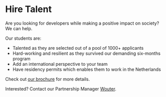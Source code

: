 # Hire Talent

Are you looking for developers while making a positive impact on society? We can help.

Our students are:

- Talented as they are selected out of a pool of 1000+ applicants
- Hard-working and resilient as they survived our demanding six-months program
- Add an international perspective to your team
- Have residency permits which enables them to work in the Netherlands

Check out <a href="https://www.hackyourfuture.net/brochure" target="_blank">our brochure</a> for more details.

Interested? Contact our Partnership Manager <span class="underline"><a href="mailto:wouter@hackyourfuture.net">Wouter</a></span>.
